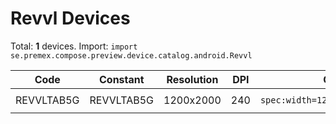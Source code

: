 # Revvl Devices

Total: **1** devices. Import: `import se.premex.compose.preview.device.catalog.android.Revvl`

| Code | Constant | Resolution | DPI | Compose Spec | Preview Usage |
|------|----------|------------|-----|-------------|---------------|
| REVVLTAB5G | REVVLTAB5G | 1200x2000 | 240 | `spec:width=1200px,height=2000px,dpi=240` | `@Preview(device = Revvl.REVVLTAB5G)` |

<!-- Generated automatically. Do not edit manually. -->
